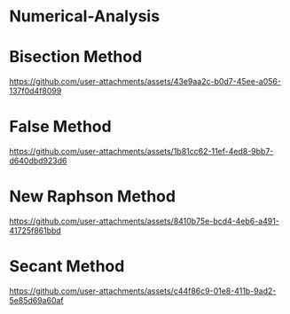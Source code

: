 # Numerical-Analysis

# Bisection Method
https://github.com/user-attachments/assets/43e9aa2c-b0d7-45ee-a056-137f0d4f8099

# False Method
https://github.com/user-attachments/assets/1b81cc62-11ef-4ed8-9bb7-d640dbd923d6

# New Raphson Method
https://github.com/user-attachments/assets/8410b75e-bcd4-4eb6-a491-41725f861bbd

# Secant Method
https://github.com/user-attachments/assets/c44f86c9-01e8-411b-9ad2-5e85d69a60af
